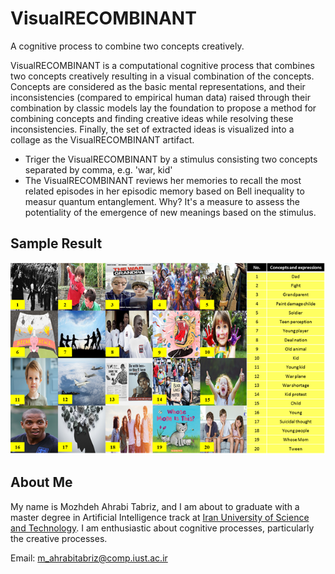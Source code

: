 # VisualRECOMBINANT
A cognitive process to combine two concepts creatively.

VisualRECOMBINANT is a computational cognitive process that combines two concepts creatively resulting in a visual combination of the concepts. 
Concepts are considered as the basic mental representations, and their inconsistencies (compared to empirical human data) raised through their combination by classic models lay the foundation to  propose a method for combining concepts and finding creative ideas while resolving these inconsistencies. Finally, the set of extracted ideas is visualized into a collage as the VisualRECOMBINANT artifact.

- Triger the VisualRECOMBINANT by a stimulus consisting two concepts separated by comma, e.g. 'war, kid'
- The VisualRECOMBINANT reviews her memories to recall the most related episodes in her episodic memory based on Bell inequality to measur quantum entanglement. Why? It's a measure to assess the potentiality of the emergence of new meanings based on the stimulus.

## Sample Result
!['war, kid' combination result](https://github.com/mozhani/VisualRECOMBINANT/blob/main/image.png)





## About Me
My name is Mozhdeh Ahrabi Tabriz, and I am about to graduate with a master degree in Artificial Intelligence track at [Iran University of Science and Technology](https://iust.ac.ir). I am enthusiastic about cognitive processes, particularly the creative processes. 

Email: m_ahrabitabriz@comp.iust.ac.ir

